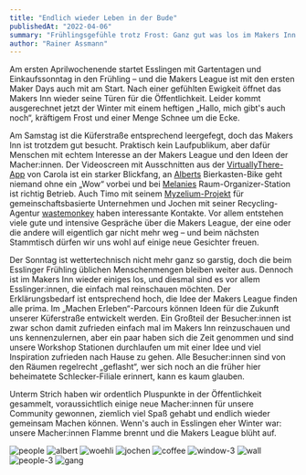 ```yaml
---
title: "Endlich wieder Leben in der Bude"
publishedAt: "2022-04-06"
summary: "Frühlingsgefühle trotz Frost: Ganz gut was los im Makers Inn beim Esslinger Frühling mit eisigen Temperaturen."
author: "Rainer Assmann"
---
```


Am ersten Aprilwochenende startet Esslingen mit Gartentagen und Einkaufssonntag in den Frühling – und die Makers League ist mit den ersten Maker Days auch mit am Start. Nach einer gefühlten Ewigkeit öffnet das Makers Inn wieder seine Türen für die Öffentlichkeit. Leider kommt ausgerechnet jetzt der Winter mit einem heftigen „Hallo, mich gibt's auch noch“, kräftigem Frost und einer Menge Schnee um die Ecke.

Am Samstag ist die Küferstraße entsprechend leergefegt, doch das Makers Inn ist trotzdem gut besucht. Praktisch kein Laufpublikum, aber dafür Menschen mit echtem Interesse an der Makers League und den Ideen der Macher:innen. Der Videoscreen mit Ausschnitten aus der [VirtuallyThere-App](https://www.virtuallytheremedia.com) von Carola ist ein starker Blickfang, an [Alberts](https://www.albert-ebenbichler.com) Bierkasten-Bike geht niemand ohne ein „Wow“ vorbei und bei [Melanies](https://woehli.de) Raum-Organizer-Station ist richtig Betrieb. Auch Timo mit seinem [Myzelium-Projekt](https://www.myzelium.com) für gemeinschaftsbasierte Unternehmen und Jochen mit seiner Recycling-Agentur [wastemonkey](https://wastemonkey.de) haben interessante Kontakte. Vor allem entstehen viele gute und intensive Gespräche über die Makers League, der eine oder die andere will eigentlich gar nicht mehr weg – und beim nächsten Stammtisch dürfen wir uns wohl auf einige neue Gesichter freuen.

Der Sonntag ist wettertechnisch nicht mehr ganz so garstig, doch die beim Esslinger Frühling üblichen Menschenmengen bleiben weiter aus. Dennoch ist im Makers Inn wieder einiges los, und diesmal sind es vor allem Esslinger:innen, die einfach mal reinschauen möchten. Der Erklärungsbedarf ist entsprechend hoch, die Idee der Makers League finden alle prima. Im „Machen Erleben“-Parcours können Ideen für die Zukunft unserer Küferstraße entwickelt werden. Ein Großteil der Besucher:innen ist zwar schon damit zufrieden einfach mal im Makers Inn reinzuschauen und uns kennenzulernen, aber ein paar haben sich die Zeit genommen und sind unsere Workshop Stationen durchlaufen um mit einer Idee und viel Inspiration zufrieden nach Hause zu gehen. Alle Besucher:innen sind von den Räumen regelrecht „geflasht“, wer sich noch an die früher hier beheimatete Schlecker-Filiale erinnert, kann es kaum glauben.

Unterm Strich haben wir ordentlich Pluspunkte in der Öffentlichkeit gesammelt, voraussichtlich einige neue Macher:innen für unsere Community gewonnen, ziemlich viel Spaß gehabt und endlich wieder gemeinsam Machen können. Wenn's auch in Esslingen eher Winter war: unsere Macher:innen Flamme brennt und die Makers League blüht auf.

![people](/images/people.jpg)
![albert](/images/albert.jpg)
![woehli](/images/woehli.jpg)
![jochen](/images/jochen.jpg)
![coffee](/images/coffee.jpg)
![window-3](/images/window-3.jpg)
![wall](/images/wall.jpg)
![people-3](/images/people-3.jpg)
![gang](/images/gang.jpg)
